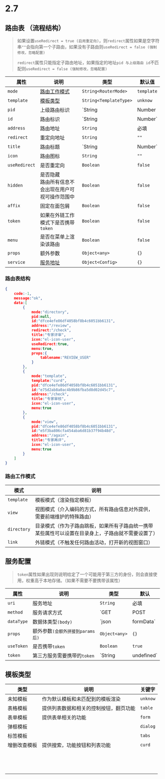 # 2.7

## 路由表 （流程结构）

> 如果设置`useRedirect = true (启用重定向)`，则`redirect`属性如果是空字符串`""`会指向第一个子路由，如果没有子路由则`useRedirect = false (强制修改，忽略配置)`
>
> `redirect`属性只能指定子路由地址，如果指定的地址`pid 与上级路由 id`不匹配则`useRedirect = false (强制修改，忽略配置)`

| 属性          | 说明                                                     | 类型                     | 默认值     |
| ------------- | -------------------------------------------------------- | ------------------------ | ---------- |
| `mode`        | [路由工作模式](##路由工作模式)                           | `String<RouterMode>`     | `template` |
| `template`    | [模板类型](##模板类型)                                   | `String<TemplateType>`   | `unknow`   |
| `pid`         | 上级路由标识                                             | `String | Number | Null` | `null`     |
| `id`          | 路由标识                                                 | `String | Number`        | 必填       |
| `address`     | 路由地址                                                 | `String`                 | 必填       |
| `redirect`    | 重定向地址                                               | `String`                 | `""`       |
| `title`       | 路由标题                                                 | `String | Number`        | `""`       |
| `icon`        | 路由图标                                                 | `String`                 | `""`       |
| `useRedirect` | 是否重定向                                               | `Boolean`                | `false`    |
| `hidden`      | 是否隐藏<br />路由所有信息不会出现在用户可视可操作范围中 | `Boolean`                | `false`    |
| `affix`       | 固定在面包屑                                             | `Boolean`                | `false`    |
| `token`       | 如果在外链工作模式下是否携带`token`                      | `Boolean`                | `false`    |
| `menu`        | 是否在菜单上渲染该路由                                   | `Boolean`                | `false`    |
| `props`       | 额外参数                                                 | `Object<any>`            | `{}`       |
| `service`     | [服务地址](##服务配置)                                   | `Object<Config>`         | `{}`       |

### 路由表结构

```json
{
    code:-1,
    message:"ok",
    data:[
        {
            mode:"directory",
            pid:null,
            id:"dfce4efe86df4058bf8b4c6051bb6131",
            address:"/review",
            redirect:"/check",
            title:"专家评审",   
            icon:"el-icon-user",
            useRedirect:true,
            menu:true,
            props:{
                tablename:"REVIEW_USER"
            }
        },
        {
            mode:"template",
            template:"curd",
            pid:"dfce4efe86df4058bf8b4c6051bb6131",
            id:"e75d2ab8a0ac4b9b86fba5d8d02d45c7",
            address:"/check",
            title:"专家审核",
            icon:"el-icon-user",
            menu:true
        },
        {
            mode:"view",
            pid:"dfce4efe86df4058bf8b4c6051bb6131",
            id:"e5f3ba806cfa454aba6d81b37f94b48d",
            address:"/again",
            title:"专家再评",
            icon:"el-icon-user",
            menu:true
        }
    ]
}
```

### 路由工作模式

| 模式        | 说明                                                         |
| ----------- | ------------------------------------------------------------ |
| `template`  | 模板模式（渲染指定模板）                                     |
| `view`      | 视图模式（介入编码的方式，所有路由信息对外提供，需要前端维护的特殊路由） |
| `directory` | 目录模式（作为子路由跳板，如果所有子路由统一携带某些属性可以设置在目录身上，子路由就不需要设置了） |
| `link`      | 外链模式（不触发任何路由活动，打开新的视图窗口）             |

## 服务配置

> `token`属性如果出现则说明给定了一个可能用于第三方的身份，则会直接使用，权重高于本地存储。（如果不需要不要携带该属性）

| 属性       | 说明                             | 类型                        | 默认        |
| ---------- | -------------------------------- | --------------------------- | ----------- |
| `uri`      | 服务地址                         | `String`                    | 必填        |
| `method`   | 服务请求方式                     | `GET | POST | PUT | DELETE` | `GET`       |
| `dataType` | 数据体类型`(body)`               | `json | formData`           | `json`      |
| `props`    | 额外参数`(会额外拼接到params后)` | `Object<any>`               | `{}`        |
| `useToken` | 是否携带`token`                  | `Boolean`                   | `true`      |
| `token`    | 第三方服务需要携带的`token`      | `String | undefined`        | `undefined` |

## 模板类型

| 类型         | 说明                                   | 关键字   |
| ------------ | -------------------------------------- | -------- |
| 未知模板     | 作为默认模板和未匹配到的模板渲染       | `unknow` |
| 表格模板     | 提供列表数据和相关的控制按钮，翻页功能 | `table`  |
| 表单模板     | 提供表单相关的功能                     | `form`   |
| 弹框模板     |                                        | `dialog` |
| 标签模板     |                                        | `tabs`   |
| 增删改查模板 | 提供搜索，功能按钮和列表功能           | `curd`   |
|              |                                        |          |
|              |                                        |          |
|              |                                        |          |
|              |                                        |          |
|              |                                        |          |
|              |                                        |          |
|              |                                        |          |
|              |                                        |          |
|              |                                        |          |
|              |                                        |          |
|              |                                        |          |
|              |                                        |          |
|              |                                        |          |
